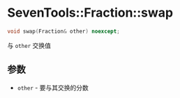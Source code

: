 # SevenTools::Fraction::swap

```cpp
void swap(Fraction& other) noexcept;
```

与 `other` 交换值

## 参数

- `other` \- 要与其交换的分数